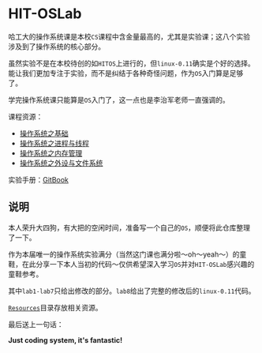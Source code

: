 # HIT-OSLab

哈工大的操作系统课是本校`CS`课程中含金量最高的，尤其是实验课；这八个实验涉及到了操作系统的核心部分。

虽然实验不是在本校待创的如`HITOS`上进行的，但`linux-0.11`确实是个好的选择。能让我们更加专注于实验，而不是纠结于各种奇怪问题，作为`OS`入门算是足够了。

学完操作系统课只能算是`OS`入门了，这一点也是李治军老师一直强调的。

课程资源：

- [操作系统之基础](http://mooc.study.163.com/course/HIT-1000002004#/info)
- [操作系统之进程与线程](http://mooc.study.163.com/course/HIT-1000002008#/info)
- [操作系统之内存管理](http://mooc.study.163.com/course/HIT-1000003007#/info)
- [操作系统之外设与文件系统](http://mooc.study.163.com/course/HIT-1000002009#/info)

实验手册：[GitBook](https://traitorousfc.gitbooks.io/hit-oslab-manual/content/index.html)

## 说明

本人荣升大四狗，有大把的空闲时间，准备写一个自己的`OS`，顺便将此仓库整理了一下。

作为本届唯一的操作系统实验满分（当然这门课也满分啦～oh～yeah～）的童鞋，在此分享一下本人当初的代码～仅供希望深入学习`OS`并对`HIT-OSLab`感兴趣的童鞋参考。

其中`lab1-lab7`只给出修改的部分。`lab8`给出了完整的修改后的`linux-0.11`代码。

[`Resources`](Resources/)目录存放相关资源。

最后送上一句话：

**Just coding system, it's fantastic!**
